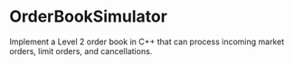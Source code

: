 # OrderBookSimulator
Implement a Level 2 order book in C++ that can process incoming market orders, limit orders, and cancellations.
